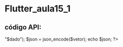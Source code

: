 # Flutter_aula15_1

## código API:

<?php
  $dado = rand(1,6);

  $vetor = array('dado' => "$dado");

  $json = json_encode($vetor);
  echo $json;
?>

